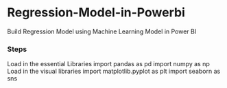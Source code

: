 # Regression-Model-in-Powerbi
Build Regression Model using Machine Learning Model in Power BI

### Steps
Load in the essential Libraries
import pandas as pd
import numpy as np
Load in the visual libraries
import matplotlib.pyplot as plt
import seaborn as sns

